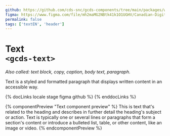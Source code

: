 ```yaml
---
github: https://github.com/cds-snc/gcds-components/tree/main/packages/web/src/components/gcds-text
figma: https://www.figma.com/file/mh2maMG2NBtk41k1O1UGHV/Canadian-Digital-Service%E2%80%A8---GC-Design-System?type=design&node-id=10053-348&mode=design&t=E0XGUkSN8iUhsIDS-0
permalink: false
tags: ['textEN', 'header']
---
```


# Text <br>`<gcds-text>`

_Also called: text block, copy, caption, body text, paragraph._

Text is a styled and formatted paragraph that displays written content in an accessible way.

{% docLinks locale stage figma github %}
{% enddocLinks %}

{% componentPreview "Text component preview" %}
<gcds-text>This is text that's related to the heading and describes in further detail the heading's subject or action. Text is typically one or several lines or paragraphs that form a section's content or introduce a bulleted list, table, or other content, like an image or video.</gcds-text>
{% endcomponentPreview %}
